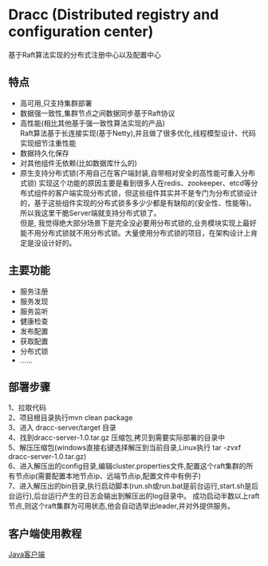 # Dracc  (Distributed registry and configuration center)

基于Raft算法实现的分布式注册中心以及配置中心


## 特点

* 高可用,只支持集群部署
* 数据强一致性,集群节点之间数据同步基于Raft协议
* 高性能(相比其他基于强一致性算法实现的产品)  
  Raft算法基于长连接实现(基于Netty),并且做了很多优化,线程模型设计、代码实现细节注重性能
* 数据持久化保存
* 对其他组件无依赖(比如数据库什么的)
* 原生支持分布式锁(不用自己在客户端封装,自带相对安全的高性能可重入分布式锁)
实现这个功能的原因主要是看到很多人在redis、zookeeper、etcd等分布式组件的客户端实现分布式锁，但这些组件其实并不是专门为分布式锁设计的，基于这些组件实现的分布式锁多多少少都是有缺陷的(安全性、性能等)。所以我这里干脆Server端就支持分布式锁了。  
但是, 我觉得绝大部分场景下是完全没必要用分布式锁的,业务模块实现上最好能不用分布式锁就不用分布式锁。大量使用分布式锁的项目，在架构设计上肯定是没设计好的。


## 主要功能
* 服务注册
* 服务发现
* 服务监听
* 健康检查
* 发布配置
* 获取配置
* 分布式锁
* ......

## 部署步骤
1、拉取代码  
2、项目根目录执行mvn clean package  
3、进入 dracc-server/target 目录  
4、找到dracc-server-1.0.tar.gz 压缩包,拷贝到需要实际部署的目录中  
5、解压压缩包(windows直接右键选择解压到当前目录,Linux执行 tar -zvxf dracc-server-1.0.tar.gz)  
6、进入解压出的config目录,编辑cluster.properties文件,配置这个raft集群的所有节点ip(需要配置本地节点ip、远端节点ip,配置文件中有例子)  
7、进入解压出的bin目录,执行启动脚本(run.sh或run.bat是前台运行,start.sh是后台运行),后台运行产生的日志会输出到解压出的log目录中。
成功启动半数以上raft节点,则这个raft集群为可用状态,他会自动选举出leader,并对外提供服务。



## 客户端使用教程

[Java客户端](https://github.com/65487123/15648)




